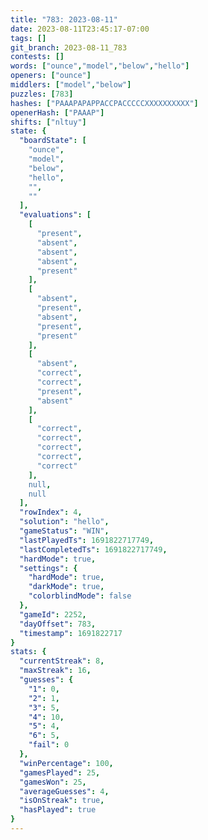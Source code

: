 ```yaml
---
title: "783: 2023-08-11"
date: 2023-08-11T23:45:17-07:00
tags: []
git_branch: 2023-08-11_783
contests: []
words: ["ounce","model","below","hello"]
openers: ["ounce"]
middlers: ["model","below"]
puzzles: [783]
hashes: ["PAAAPAPAPPACCPACCCCCXXXXXXXXXX"]
openerHash: ["PAAAP"]
shifts: ["nltuy"]
state: {
  "boardState": [
    "ounce",
    "model",
    "below",
    "hello",
    "",
    ""
  ],
  "evaluations": [
    [
      "present",
      "absent",
      "absent",
      "absent",
      "present"
    ],
    [
      "absent",
      "present",
      "absent",
      "present",
      "present"
    ],
    [
      "absent",
      "correct",
      "correct",
      "present",
      "absent"
    ],
    [
      "correct",
      "correct",
      "correct",
      "correct",
      "correct"
    ],
    null,
    null
  ],
  "rowIndex": 4,
  "solution": "hello",
  "gameStatus": "WIN",
  "lastPlayedTs": 1691822717749,
  "lastCompletedTs": 1691822717749,
  "hardMode": true,
  "settings": {
    "hardMode": true,
    "darkMode": true,
    "colorblindMode": false
  },
  "gameId": 2252,
  "dayOffset": 783,
  "timestamp": 1691822717
}
stats: {
  "currentStreak": 8,
  "maxStreak": 16,
  "guesses": {
    "1": 0,
    "2": 1,
    "3": 5,
    "4": 10,
    "5": 4,
    "6": 5,
    "fail": 0
  },
  "winPercentage": 100,
  "gamesPlayed": 25,
  "gamesWon": 25,
  "averageGuesses": 4,
  "isOnStreak": true,
  "hasPlayed": true
}
---
```

<!-- more -->
